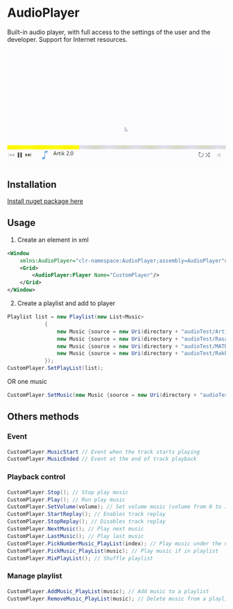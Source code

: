 ﻿# AudioPlayer

Built-in audio player, with full access to the settings of the user and the developer. Support for Internet resources.

[![](doc/Player.gif)](https://www.nuget.org/packages/StounhandJ.AudioPlayer/)

## Installation
[Install nuget package here](https://www.nuget.org/packages/StounhandJ.AudioPlayer/)

## Usage
1. Create an element in xml
```xml
<Window
    xmlns:AudioPlayer="clr-namespace:AudioPlayer;assembly=AudioPlayer">
    <Grid>
        <AudioPlayer:Player Name="CustomPlayer"/>
    </Grid>
</Window>
```
2. Create a playlist and add to player
```c#
Playlist list = new Playlist(new List<Music>
            {
                new Music {source = new Uri(directory + "audioTest/Artik.mp3"), name = "Artik 2.0"},
                new Music {source = new Uri(directory + "audioTest/Rasa.mp3"), sourceImg = new Uri("https://avatars.mds.yandex.net/get-zen_doc/1591494/pub_5d05c6ad97d1910df850692d_5d05daefcf474f0da0398c8f/scale_1200")},
                new Music {source = new Uri(directory + "audioTest/MATRANG.mp3")},
                new Music {source = new Uri(directory + "audioTest/Rakhim.mp3"), name = "Dance", sourceImg = new Uri(directory + "imgTest/slon.jpg")},
            });
CustomPlayer.SetPlayList(list);
```
OR one music
```c#
CustomPlayer.SetMusic(new Music {source = new Uri(directory + "audioTest/Artik.mp3"), name = "Artik 2.0"});
```

## Others methods

### Event
```c#
CustomPlayer.MusicStart // Event when the track starts playing
CustomPlayer.MusicEnded // Event at the end of track playback
```

### Playback control
```c#
CustomPlayer.Stop(); // Stop play music
CustomPlayer.Play(); // Run play music
CustomPlayer.SetVolume(volume); // Set volume music (volume from 0 to 1)
CustomPlayer.StartReplay(); // Enables track replay
CustomPlayer.StopReplay(); // Disables track replay
CustomPlayer.NextMusic(); // Play next music
CustomPlayer.LastMusic(); // Play last music
CustomPlayer.PickNumberMusic_PlayList(index); // Play music under the number (index from scratch)
CustomPlayer.PickMusic_PlayList(music); // Play music if in playlist
CustomPlayer.MixPlayList(); // Shuffle playlist
```

### Manage playlist
```c#
CustomPlayer.AddMusic_PlayList(music); // Add music to a playlist
CustomPlayer.RemoveMusic_PlayList(music); // Delete music from a playlist
```
